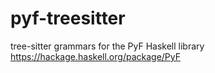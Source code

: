 # pyf-treesitter
tree-sitter grammars for the PyF Haskell library https://hackage.haskell.org/package/PyF
